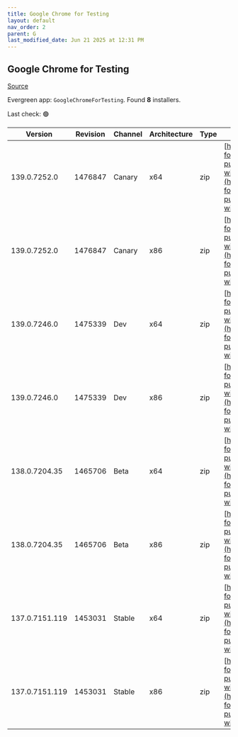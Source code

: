```yaml
---
title: Google Chrome for Testing
layout: default
nav_order: 2
parent: G
last_modified_date: Jun 21 2025 at 12:31 PM
---
```


## Google Chrome for Testing

[Source](https://googlechromelabs.github.io/chrome-for-testing/)

Evergreen app: `GoogleChromeForTesting`. Found **8** installers.

Last check: 🟢

| Version        | Revision | Channel | Architecture | Type | URI                                                                                                                                                                                              |
| -------------- | -------- | ------- | ------------ | ---- | ------------------------------------------------------------------------------------------------------------------------------------------------------------------------------------------------ |
| 139.0.7252.0   | 1476847  | Canary  | x64          | zip  | [https://storage.googleapis.com/chrome-for-testing-public/139.0.7252.0/win64/chrome-win64.zip](https://storage.googleapis.com/chrome-for-testing-public/139.0.7252.0/win64/chrome-win64.zip)     |
| 139.0.7252.0   | 1476847  | Canary  | x86          | zip  | [https://storage.googleapis.com/chrome-for-testing-public/139.0.7252.0/win32/chrome-win32.zip](https://storage.googleapis.com/chrome-for-testing-public/139.0.7252.0/win32/chrome-win32.zip)     |
| 139.0.7246.0   | 1475339  | Dev     | x64          | zip  | [https://storage.googleapis.com/chrome-for-testing-public/139.0.7246.0/win64/chrome-win64.zip](https://storage.googleapis.com/chrome-for-testing-public/139.0.7246.0/win64/chrome-win64.zip)     |
| 139.0.7246.0   | 1475339  | Dev     | x86          | zip  | [https://storage.googleapis.com/chrome-for-testing-public/139.0.7246.0/win32/chrome-win32.zip](https://storage.googleapis.com/chrome-for-testing-public/139.0.7246.0/win32/chrome-win32.zip)     |
| 138.0.7204.35  | 1465706  | Beta    | x64          | zip  | [https://storage.googleapis.com/chrome-for-testing-public/138.0.7204.35/win64/chrome-win64.zip](https://storage.googleapis.com/chrome-for-testing-public/138.0.7204.35/win64/chrome-win64.zip)   |
| 138.0.7204.35  | 1465706  | Beta    | x86          | zip  | [https://storage.googleapis.com/chrome-for-testing-public/138.0.7204.35/win32/chrome-win32.zip](https://storage.googleapis.com/chrome-for-testing-public/138.0.7204.35/win32/chrome-win32.zip)   |
| 137.0.7151.119 | 1453031  | Stable  | x64          | zip  | [https://storage.googleapis.com/chrome-for-testing-public/137.0.7151.119/win64/chrome-win64.zip](https://storage.googleapis.com/chrome-for-testing-public/137.0.7151.119/win64/chrome-win64.zip) |
| 137.0.7151.119 | 1453031  | Stable  | x86          | zip  | [https://storage.googleapis.com/chrome-for-testing-public/137.0.7151.119/win32/chrome-win32.zip](https://storage.googleapis.com/chrome-for-testing-public/137.0.7151.119/win32/chrome-win32.zip) |
